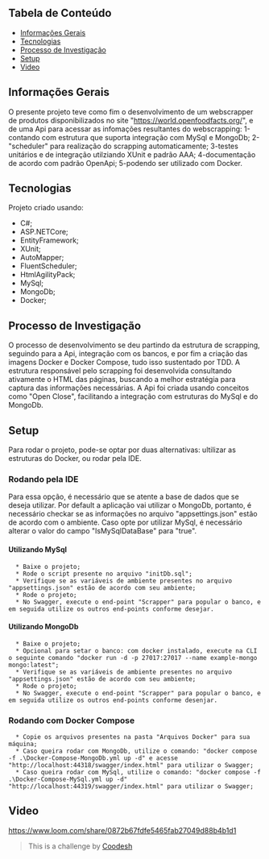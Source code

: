 ## Tabela de Conteúdo
* [Informações Gerais](#informações-gerais)
* [Tecnologias](#tecnologias)
* [Processo de Investigação](#processo-de-investigação)
* [Setup](#setup)
* [Video](#video)

## Informações Gerais
  O presente projeto teve como fim o desenvolvimento de um webscrapper de produtos disponibilizados no site "https://world.openfoodfacts.org/", e de uma Api para acessar as infomações resultantes do webscrapping: 1-contando com estrutura que suporta integração com MySql e MongoDb; 2- "scheduler" para realização do scrapping automaticamente; 3-testes unitários e de integração utilziando XUnit e padrão AAA; 4-documentação de acordo com padrão OpenApi; 5-podendo ser utilizado com Docker.

## Tecnologias
Projeto criado usando:
* C#;
* ASP.NETCore;
* EntityFramework;
* XUnit;
* AutoMapper;
* FluentScheduler;
* HtmlAgilityPack;
* MySql;
* MongoDb;
* Docker;

## Processo de Investigação
  O processo de desenvolvimento se deu partindo da estrutura de scrapping, seguindo para a Api, integração com os bancos, e por fim a criação das imagens Docker e Docker Compose, tudo isso sustentado por TDD.
  A estrutura responsável pelo scrapping foi desenvolvida consultando ativamente o HTML das páginas, buscando a melhor estratégia para captura das informações necessárias.
  A Api foi criada usando conceitos como "Open Close", facilitando a integração com estruturas do MySql e do MongoDb.
## Setup
 Para rodar o projeto, pode-se optar por duas alternativas: ultilizar as estruturas do Docker, ou rodar pela IDE.
  ### Rodando pela IDE
  Para essa opção, é necessário que se atente a base de dados que se deseja utilizar. Por default a aplicação vai utilizar o MongoDb, portanto, é necessário checkar se as informações no arquivo "appsettings.json" estão de acordo com o ambiente. Caso opte por utilizar MySql, é necessário alterar o valor do campo "IsMySqlDataBase" para "true".
  #### Utilizando MySql
      * Baixe o projeto;
      * Rode o script presente no arquivo "initDb.sql";
      * Verifique se as variáveis de ambiente presentes no arquivo "appsettings.json" estão de acordo com seu ambiente;
      * Rode o projeto;
      * No Swagger, execute o end-point "Scrapper" para popular o banco, e em seguida utilize os outros end-points conforme desejar.
      
  #### Utilizando MongoDb
      * Baixe o projeto;
      * Opcional para setar o banco: com docker instalado, execute na CLI o seguinte comando "docker run -d -p 27017:27017 --name example-mongo mongo:latest";
      * Verifique se as variáveis de ambiente presentes no arquivo "appsettings.json" estão de acordo com seu ambiente;
      * Rode o projeto;
      * No Swagger, execute o end-point "Scrapper" para popular o banco, e em seguida utilize os outros end-points conforme desenjar.
      
   ### Rodando com Docker Compose
      * Copie os arquivos presentes na pasta "Arquivos Docker" para sua máquina;
      * Caso queira rodar com MongoDb, utilize o comando: "docker compose -f .\Docker-Compose-MongoDb.yml up -d" e acesse "http://localhost:44318/swagger/index.html" para utilizar o Swagger;
      * Caso queira rodar com MySql, utilize o comando: "docker compose -f .\Docker-Compose-MySql.yml up -d" "http://localhost:44319/swagger/index.html" para utilizar o Swagger;
## Video
https://www.loom.com/share/0872b67fdfe5465fab27049d88b4b1d1


>  This is a challenge by [Coodesh](https://coodesh.com/)
